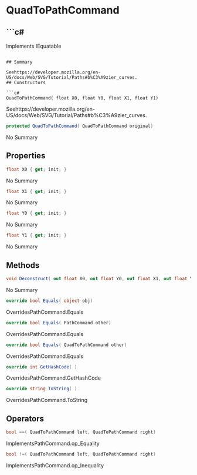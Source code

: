 # QuadToPathCommand

## ```c#
Implements IEquatable<QuadToPathCommand>
```

## Summary

Seehttps://developer.mozilla.org/en-US/docs/Web/SVG/Tutorial/Paths#b%C3%A9zier_curves.
## Constructors

```c#
QuadToPathCommand( float X0, float Y0, float X1, float Y1) 
```
Seehttps://developer.mozilla.org/en-US/docs/Web/SVG/Tutorial/Paths#b%C3%A9zier_curves.
```c#
protected QuadToPathCommand( QuadToPathCommand original) 
```
No Summary
## Properties

```c#
float X0 { get; init; } 
```
No Summary
```c#
float X1 { get; init; } 
```
No Summary
```c#
float Y0 { get; init; } 
```
No Summary
```c#
float Y1 { get; init; } 
```
No Summary
## Methods

```c#
void Deconstruct( out float X0, out float Y0, out float X1, out float Y1) 
```
No Summary
```c#
override bool Equals( object obj) 
```
OverridesPathCommand.Equals
```c#
override bool Equals( PathCommand other) 
```
OverridesPathCommand.Equals
```c#
override bool Equals( QuadToPathCommand other) 
```
OverridesPathCommand.Equals
```c#
override int GetHashCode( ) 
```
OverridesPathCommand.GetHashCode
```c#
override string ToString( ) 
```
OverridesPathCommand.ToString
## Operators

```c#
bool ==( QuadToPathCommand left, QuadToPathCommand right) 
```
ImplementsPathCommand.op_Equality
```c#
bool !=( QuadToPathCommand left, QuadToPathCommand right) 
```
ImplementsPathCommand.op_Inequality
